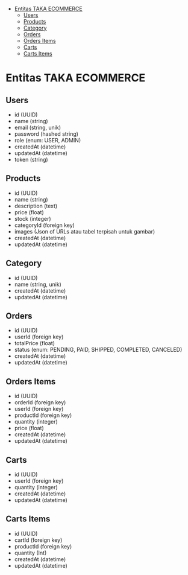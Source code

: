 <!-- START doctoc generated TOC please keep comment here to allow auto update -->
<!-- DON'T EDIT THIS SECTION, INSTEAD RE-RUN doctoc TO UPDATE -->

- [Entitas TAKA ECOMMERCE](#entitas-taka-ecommerce)
  - [Users](#users)
  - [Products](#products)
  - [Category](#category)
  - [Orders](#orders)
  - [Orders Items](#orders-items)
  - [Carts](#carts)
  - [Carts Items](#carts-items)

<!-- END doctoc generated TOC please keep comment here to allow auto update -->

# Entitas TAKA ECOMMERCE

## Users

- id (UUID)
- name (string)
- email (string, unik)
- password (hashed string)
- role (enum: USER, ADMIN)
- createdAt (datetime)
- updatedAt (datetime)
- token (string)

## Products

- id (UUID)
- name (string)
- description (text)
- price (float)
- stock (integer)
- categoryId (foreign key)
- images (Json of URLs atau tabel terpisah untuk gambar)
- createdAt (datetime)
- updatedAt (datetime)

## Category

- id (UUID)
- name (string, unik)
- createdAt (datetime)
- updatedAt (datetime)

## Orders

- id (UUID)
- userId (foreign key)
- totalPrice (float)
- status (enum: PENDING, PAID, SHIPPED, COMPLETED, CANCELED)
- createdAt (datetime)
- updatedAt (datetime)

## Orders Items

- id (UUID)
- orderId (foreign key)
- userId (foreign key)
- productId (foreign key)
- quantity (integer)
- price (float)
- createdAt (datetime)
- updatedAt (datetime)

## Carts

- id (UUID)
- userId (foreign key)
- quantity (integer)
- createdAt (datetime)
- updatedAt (datetime)

## Carts Items
- id (UUID)
- cartId (foreign key)
- productId (foreign key)
- quantity (Int)
- createdAt (datetime)
- updatedAt (datetime)
